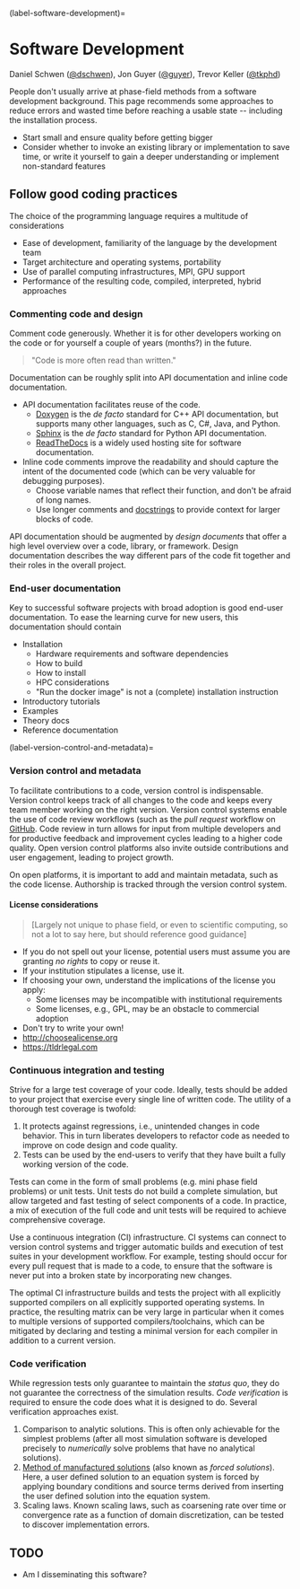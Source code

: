 (label-software-development)=
# Software Development

Daniel Schwen ([@dschwen](https://github.com/dschwen)), Jon Guyer ([@guyer](https://github.com/guyer)), Trevor Keller ([@tkphd](https://github.com/tkphd))

People don't usually arrive at phase-field methods from a software development
background.  This page recommends some approaches to reduce errors and wasted
time before reaching a usable state -- including the installation process.

* Start small and ensure quality before getting bigger
* Consider whether to invoke an existing library or implementation to save
  time, or write it yourself to gain a deeper understanding or implement
  non-standard features

## Follow good coding practices

The choice of the programming language requires a multitude of considerations

* Ease of development, familiarity of the language by the development team
* Target architecture and operating systems, portability
* Use of parallel computing infrastructures, MPI, GPU support
* Performance of the resulting code, compiled, interpreted, hybrid approaches

### Commenting code and design

Comment code generously. Whether it is for other developers working on the code
or for yourself a couple of years (months?) in the future.

> "Code is more often read than written."

Documentation can be roughly split into API documentation and inline code documentation.

* API documentation facilitates reuse of the code.
  - [Doxygen](https://doxygen.nl/) is the _de facto_ standard for C++ API
    documentation, but supports many other languages, such as C, C#, Java,
    and Python.
  - [Sphinx](https://www.sphinx-doc.org/) is the _de facto_ standard for Python
    API documentation.
  - [ReadTheDocs](https://readthedocs.org/) is a widely used hosting site for
    software documentation.
* Inline code comments improve the readability and should capture the intent of
  the documented code (which can be very valuable for debugging purposes).
  - Choose variable names that reflect their function, and don't be afraid of
    long names.
  - Use longer comments and [docstrings](https://peps.python.org/pep-0257/) to
    provide context for larger blocks of code.

API documentation should be augmented by _design documents_ that offer a high
level overview over a code, library, or framework. Design documentation
describes the way different pars of the code fit together and their roles in
the overall project.

### End-user documentation

Key to successful software projects with broad adoption is good end-user
documentation. To ease the learning curve for new users, this documentation
should contain

* Installation
  - Hardware requirements and software dependencies
  - How to build
  - How to install
  - HPC considerations
  - "Run the docker image" is not a (complete) installation instruction
* Introductory tutorials
* Examples
* Theory docs
* Reference documentation

(label-version-control-and-metadata)=
### Version control and metadata

To facilitate contributions to a code, version control is
indispensable. Version control keeps track of all changes to the code and keeps
every team member working on the right version. Version control systems enable
the use of code review workflows (such as the _pull request_ workflow on
[GitHub](https://github.com). Code review in turn allows for input from
multiple developers and for productive feedback and improvement cycles leading
to a higher code quality. Open version control platforms also invite outside
contributions and user engagement, leading to project growth.

On open platforms, it is important to add and maintain metadata, such as the
code license. Authorship is tracked through the version control system.

#### License considerations

> [Largely not unique to phase field, or even to scientific computing, so not a lot to say here, but should reference good guidance]

* If you do not spell out your license, potential users must assume you are
  granting _no rights_ to copy or reuse it.
* If your institution stipulates a license, use it.
* If choosing your own, understand the implications of the license you apply:
  - Some licenses may be incompatible with institutional requirements
  - Some licenses, e.g., GPL, may be an obstacle to commercial adoption
* Don't try to write your own!
* http://choosealicense.org
* https://tldrlegal.com

### Continuous integration and testing

Strive for a large test coverage of your code. Ideally, tests should be added
to your project that exercise every single line of written code. The utility of
a thorough test coverage is twofold:

1. It protects against regressions, i.e., unintended changes in code
   behavior. This in turn liberates developers to refactor code as needed to
   improve on code design and code quality.
2. Tests can be used by the end-users to verify that they have built a fully
   working version of the code.

Tests can come in the form of small problems (e.g. mini phase field problems)
or unit tests. Unit tests do not build a complete simulation, but allow
targeted and fast testing of select components of a code. In practice, a mix of
execution of the full code and unit tests will be required to achieve
comprehensive coverage.

Use a continuous integration (CI) infrastructure. CI systems can connect to
version control systems and trigger automatic builds and execution of test
suites in your development workflow. For example, testing should occur for
every pull request that is made to a code, to ensure that the software is never
put into a broken state by incorporating new changes.

The optimal CI infrastructure builds and tests the project with all explicitly
supported compilers on all explicitly supported operating systems. In practice,
the resulting matrix can be very large in particular when it comes to multiple
versions of supported compilers/toolchains, which can be mitigated by declaring
and testing a minimal version for each compiler in addition to a current
version.

### Code verification

While regression tests only guarantee to maintain the _status quo_, they do not
guarantee the correctness of the simulation results. _Code verification_ is
required to ensure the code does what it is designed to do. Several
verification approaches exist.

1. Comparison to analytic solutions. This is often only achievable for the
   simplest problems (after all most simulation software is developed precisely
   to _numerically_ solve problems that have no analytical solutions).
2. [Method of manufactured
   solutions](https://www.osti.gov/servlets/purl/759450-wLI4Ux/native/) (also
   known as _forced solutions_). Here, a user defined solution to an equation
   system is forced by applying boundary conditions and source terms derived
   from inserting the user defined solution into the equation system.
3. Scaling laws. Known scaling laws, such as coarsening rate over time or
   convergence rate as a function of domain discretization, can be tested to
   discover implementation errors.

## TODO

- Am I disseminating this software?

